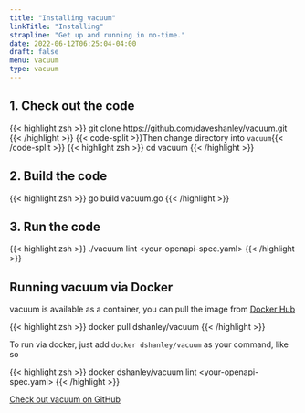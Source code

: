 ```yaml
---
title: "Installing vacuum"
linkTitle: "Installing"
strapline: "Get up and running in no-time."
date: 2022-06-12T06:25:04-04:00
draft: false
menu: vacuum
type: vacuum
---
```





## 1. Check out the code

{{< highlight zsh >}}
git clone https://github.com/daveshanley/vacuum.git
{{< /highlight >}}
{{< code-split >}}Then change directory into `vacuum`{{< /code-split >}}
{{< highlight zsh >}}
cd vacuum
{{< /highlight >}}


## 2. Build the code

{{< highlight zsh >}}
go build vacuum.go
{{< /highlight >}}

## 3. Run the code

{{< highlight zsh >}}
./vacuum lint <your-openapi-spec.yaml>
{{< /highlight >}}

## Running vacuum via Docker

vacuum is available as a container, you can pull the image from
[Docker Hub](https://hub.docker.com/repository/docker/dshanley/vacuum/general)

{{< highlight zsh >}}
docker pull dshanley/vacuum
{{< /highlight >}}

To run via docker, just add `docker dshanley/vacuum` as your command, like so

{{< highlight zsh >}}
docker dshanley/vacuum lint <your-openapi-spec.yaml>
{{< /highlight >}}


[Check out vacuum on GitHub](https://github.com/daveshanley/vacuum)


